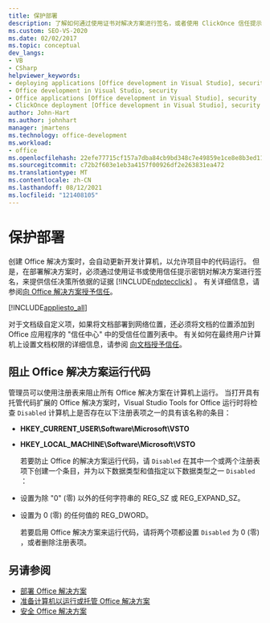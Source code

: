 ```yaml
---
title: 保护部署
description: 了解如何通过使用证书对解决方案进行签名，或者使用 ClickOnce 信任提示密钥，来提供信任决策所依据的证据。
ms.custom: SEO-VS-2020
ms.date: 02/02/2017
ms.topic: conceptual
dev_langs:
- VB
- CSharp
helpviewer_keywords:
- deploying applications [Office development in Visual Studio], security
- Office development in Visual Studio, security
- Office applications [Office development in Visual Studio], security
- ClickOnce deployment [Office development in Visual Studio], security
author: John-Hart
ms.author: johnhart
manager: jmartens
ms.technology: office-development
ms.workload:
- office
ms.openlocfilehash: 22efe77715cf157a7dba84cb9bd348c7e49859e1ce8e8b3ed113cca7e4a03e3e
ms.sourcegitcommit: c72b2f603e1eb3a4157f00926df2e263831ea472
ms.translationtype: MT
ms.contentlocale: zh-CN
ms.lasthandoff: 08/12/2021
ms.locfileid: "121408105"
---
```

# <a name="secure-deployment"></a>保护部署
  创建 Office 解决方案时，会自动更新开发计算机，以允许项目中的代码运行。 但是，在部署解决方案时，必须通过使用证书或使用信任提示密钥对解决方案进行签名，来提供信任决策所依据的证据 [!INCLUDE[ndptecclick](../vsto/includes/ndptecclick-md.md)] 。 有关详细信息，请参阅[向 Office 解决方案授予信任](../vsto/granting-trust-to-office-solutions.md)。

 [!INCLUDE[appliesto_all](../vsto/includes/appliesto-all-md.md)]

 对于文档级自定义项，如果将文档部署到网络位置，还必须将文档的位置添加到 Office 应用程序的 "信任中心" 中的受信任位置列表中。 有关如何在最终用户计算机上设置文档权限的详细信息，请参阅 [向文档授予信任](../vsto/granting-trust-to-documents.md)。

## <a name="prevent-office-solutions-from-running-code"></a>阻止 Office 解决方案运行代码
 管理员可以使用注册表来阻止所有 Office 解决方案在计算机上运行。 当打开具有托管代码扩展的 Office 解决方案时，Visual Studio Tools for Office 运行时将检查 `Disabled` 计算机上是否存在以下注册表项之一的具有该名称的条目：

- **HKEY_CURRENT_USER\Software\Microsoft\VSTO**

- **HKEY_LOCAL_MACHINE\Software\Microsoft\VSTO**

  若要防止 Office 的解决方案运行代码，请 `Disabled` 在其中一个或两个注册表项下创建一个条目，并为以下数据类型和值指定以下数据类型之一 `Disabled` ：

- 设置为除 "0" (零) 以外的任何字符串的 REG_SZ 或 REG_EXPAND_SZ。

- 设置为 0 (零) 的任何值的 REG_DWORD。

  若要启用 Office 解决方案来运行代码，请将两个项都设置 `Disabled` 为 0 (零) ，或者删除注册表项。

## <a name="see-also"></a>另请参阅
- [部署 Office 解决方案](../vsto/deploying-an-office-solution.md)
- [准备计算机以运行或托管 Office 解决方案](/previous-versions/bb772092(v=vs.110))
- [安全 Office 解决方案](../vsto/securing-office-solutions.md)